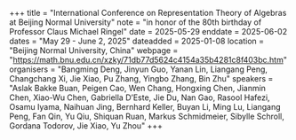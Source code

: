 +++
title = "International Conference on Representation Theory of Algebras at Beijing Normal University"
note = "in honor of the 80th birthday of Professor Claus Michael Ringel"
date = 2025-05-29
enddate = 2025-06-02
dates = "May 29 - June 2, 2025"
dateadded = 2025-01-08
location = "Beijing Normal University, China"
webpage = "https://math.bnu.edu.cn/xzky/71db77d5624c4154a35b4281c8f403bc.htm"
organisers = "Bangming Deng, Jinyun Guo, Yanan Lin, Liangang Peng, Changchang Xi, Jie Xiao, Pu Zhang, Yingbo Zhang, Bin Zhu"
speakers = "Aslak Bakke Buan, Peigen Cao, Wen Chang, Hongxing Chen, Jianmin Chen, Xiao-Wu Chen, Gabriella D’Este, Jie Du, Nan Gao, Rasool Hafezi, Osamu Iyama, Naihuan Jing, Bernhard Keller, Buyan Li, Ming Lu, Liangang Peng, Fan Qin, Yu Qiu, Shiquan Ruan, Markus Schmidmeier, Sibylle Schroll, Gordana Todorov, Jie Xiao, Yu Zhou"
+++
